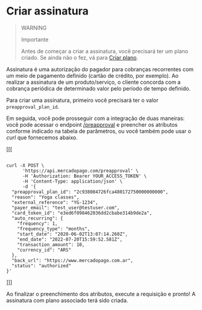 # Criar assinatura

> WARNING
>
> Importante
>
> Antes de começar a criar a assinatura, você precisará ter um plano criado. Se ainda não o fez, vá para [Criar plano](/developers/pt/docs/subscriptions/integration-configuration/subscriptions-associated-plan/create-plan).

Assinatura é uma autorização do pagador para cobranças recorrentes com um meio de pagamento definido (cartão de crédito, por exemplo). Ao realizar a assinatura de um produto/serviço, o cliente concorda com a cobrança periódica de determinado valor pelo período de tempo definido.

Para criar uma assinatura, primeiro você precisará ter o valor `preapproval_plan_id`.

Em seguida, você pode prosseguir com a integração de duas maneiras: você pode acessar o endpoint [/preapproval](/developers/pt/reference/subscriptions/_preapproval/post) e preencher os atributos conforme indicado na tabela de parâmetros, ou você também pode usar o _curl_ que fornecemos abaixo.

[[[
```curl

curl -X POST \
      'https://api.mercadopago.com/preapproval' \
      -H 'Authorization: Bearer YOUR_ACCESS_TOKEN' \
      -H 'Content-Type: application/json' \ 
      -d '{
  "preapproval_plan_id": "2c938084726fca480172750000000000",
  "reason": "Yoga classes",
  "external_reference": "YG-1234",
  "payer_email": "test_user@testuser.com",
  "card_token_id": "e3ed6f098462036dd2cbabe314b9de2a",
  "auto_recurring": {
    "frequency": 1,
    "frequency_type": "months",
    "start_date": "2020-06-02T13:07:14.260Z",
    "end_date": "2022-07-20T15:59:52.581Z",
    "transaction_amount": 10,
    "currency_id": "ARS"
  },
  "back_url": "https://www.mercadopago.com.ar",
  "status": "authorized"
}'
```
]]]

Ao finalizar o preenchimento dos atributos, execute a requisição e pronto! A assinatura com plano associado terá sido criada.